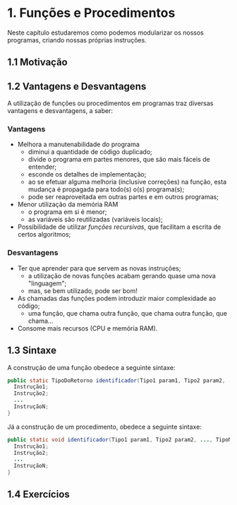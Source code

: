 # 1. Funções e Procedimentos

Neste capítulo estudaremos como podemos modularizar os nossos programas, criando
nossas próprias instruções.

## 1.1 Motivação


## 1.2 Vantagens e Desvantagens

A utilização de funções ou procedimentos em programas traz diversas vantagens e
desvantagens, a saber:

### Vantagens

* Melhora a manutenabilidade do programa
  * diminui a quantidade de código duplicado;
  * divide o programa em partes menores, que são mais fáceis de entender;
  * esconde os detalhes de implementação;
  * ao se efetuar alguma melhoria (inclusive correções) na função, esta mudança
  é propagada para todo(s) o(s) programa(s);
  * pode ser reaproveitada em outras partes e em outros programas;
* Menor utilização da memória RAM
  * o programa em si é menor;
  * as variáveis são reutilizadas (variáveis locais);
* Possibilidade de utilizar *funções recursivas*, que facilitam a escrita de
certos algoritmos;

### Desvantagens

* Ter que aprender para que servem as novas instruções;
  * a utilização de novas funções acabam gerando quase uma nova "linguagem";
  * mas, se bem utilizado, pode ser bom!
* As chamadas das funções podem introduzir maior complexidade ao código;
  * uma função, que chama outra função, que chama outra função, que chama...
* Consome mais recursos (CPU e memória RAM).


## 1.3 Sintaxe

A construção de uma função obedece a seguinte sintaxe:

```java
public static TipoDoRetorno identificador(Tipo1 param1, Tipo2 param2, ..., TipoN paramN) {
  Instrução1;
  Instrução2;
  ...
  InstruçãoN;
}
```
Já a construção de um procedimento, obedece a seguinte sintaxe:

```java
public static void identificador(Tipo1 param1, Tipo2 param2, ..., TipoN paramN) {
  Instrução1;
  Instrução2;
  ...
  InstruçãoN;  
}
```

## 1.4 Exercícios
